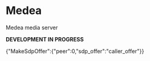 Medea
=====

Medea media server

__DEVELOPMENT IN PROGRESS__

{"MakeSdpOffer":{"peer":0,"sdp_offer":"caller_offer"}}
